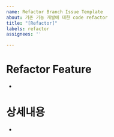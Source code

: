 ```yaml
---
name: Refactor Branch Issue Template
about: 기존 기능 개발에 대한 code refactor
title: "[Refactor]"
labels: refactor
assignees: ''

---
```


# Refactor Feature
- 

# 상세내용 
-
